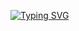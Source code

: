 [![Typing SVG](https://readme-typing-svg.demolab.com/?lines=First+line+of+fdfsf;Second+line+of+fdfdfdf)](https://git.io/typing-svg)
